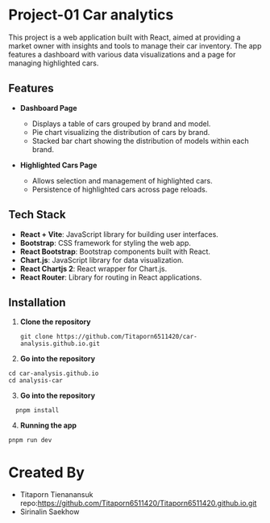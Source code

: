# Project-01 Car analytics
This project is a web application built with React, aimed at providing a market owner with insights and tools to manage their car inventory. The app features a dashboard with various data visualizations and a page for managing highlighted cars.

## Features

- **Dashboard Page**
  - Displays a table of cars grouped by brand and model.
  - Pie chart visualizing the distribution of cars by brand.
  - Stacked bar chart showing the distribution of models within each brand.

- **Highlighted Cars Page**
  - Allows selection and management of highlighted cars.
  - Persistence of highlighted cars across page reloads.
 
## Tech Stack

- **React + Vite**: JavaScript library for building user interfaces.
- **Bootstrap**: CSS framework for styling the web app.
- **React Bootstrap**: Bootstrap components built with React.
- **Chart.js**: JavaScript library for data visualization.
- **React Chartjs 2**: React wrapper for Chart.js.
- **React Router**: Library for routing in React applications.

## Installation

1. **Clone the repository**
   ```
   git clone https://github.com/Titaporn6511420/car-analysis.github.io.git
   ```
   
2. **Go into the repository**
   
  ```
  cd car-analysis.github.io
  cd analysis-car
  ```
3. **Go into the repository**

```
  pnpm install
  ```

4. **Running the app**

  ```
  pnpm run dev
  ```

# Created By
- Titaporn Tienanansuk repo:https://github.com/Titaporn6511420/Titaporn6511420.github.io.git
- Sirinalin Saekhow
